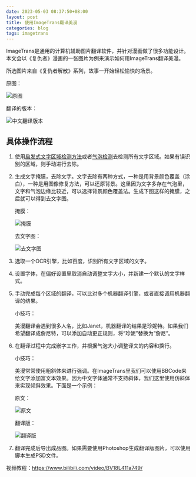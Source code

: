 ```yaml
---
date: 2023-05-03 08:37:50+08:00
layout: post
title: 使用ImageTrans翻译美漫
categories: blog
tags: imagetrans
---
```


ImageTrans是通用的计算机辅助图片翻译软件，并针对漫画做了很多功能设计。本文会以《复仇者》漫画的一张图片为例来演示如何用ImageTrans翻译美漫。

所选图片来自《复仇者解散》系列，故事一开始轻松愉快的场景。

原图：

![原图](/album/us-comics/avengers.jpg)

翻译的版本：

![中文翻译版本](/album/us-comics/avengers-translated.jpg)


## 具体操作流程

1. 使用[启发式文字区域检测方法](https://imagetrans.readthedocs.io/zh-cn/latest/textarea_detection_and_text_reinjection.html)或者[气泡检测](https://imagetrans.readthedocs.io/zh-cn/latest/settings.html#balloon-detection)去检测所有文字区域。如果有误识别的区域，则手动进行去除。
2. 生成文字掩膜，去除文字。文字去除有两种方式，一种是用背景颜色覆盖（涂白），一种是用图像修复方法，可以还原背景。这里因为文字多存在气泡里，文字和气泡边缘比较近，可以选择背景颜色覆盖法。生成下图这样的掩膜，之后就可以得到去文字图。

   掩膜：

   ![掩膜](/album/us-comics/avengers-mask.jpg)
   
   去文字图：
   
   ![去文字图](/album/us-comics/avengers-text-removed.jpg)

3. 选取一个OCR引擎，比如百度，识别所有文字区域的文字。
4. 设置字体，在偏好设置里取消自动调整文字大小，并新建一个默认的文字样式。
5. 手动完成每个区域的翻译，可以比对多个机器翻译引擎，或者直接调用机器翻译的结果。

   小技巧：
   
   美漫翻译会遇到很多人名，比如Janet，机器翻译的结果是珍妮特。如果我们希望翻译成詹尼特，可以添加自动更正规则，将“珍妮”替换为“詹尼”。
   
   
6. 在翻译过程中完成嵌字工作，并根据气泡大小调整译文的内容和换行。

   小技巧：
   
   美漫常常使用粗斜体来进行强调。在ImageTrans里我们可以使用BBCode来给文字添加富文本效果。因为中文字体通常不支持斜体，我们这里使用仿斜体来实现倾斜效果。下面是一个示例：
   
   原文：
   
   ![原文](/album/us-comics/bold-italic-example.jpg)
   
   翻译版：
   
   ![翻译版](/album/us-comics/bold-italic-transaltion-example.jpg)
   
   
7. 翻译完成后导出成品图。如果需要使用Photoshop生成翻译版图片，可以使用脚本生成PSD文件。

视频教程：<https://www.bilibili.com/video/BV18L411a749/>
